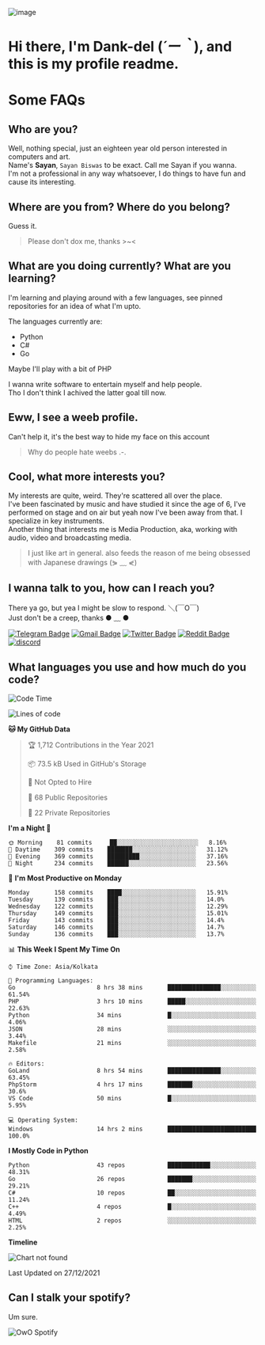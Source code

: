 ![image](https://user-images.githubusercontent.com/63096193/125182844-29f20800-e22f-11eb-8dc9-b0f2d29647bb.png)

# **Hi there, I'm Dank-del (*´ー｀*), and this is my profile readme.**
<!--  [![Profile views](https://gpvc.arturio.dev/dank-del)](https://github.com/dank-del) -->
# Some FAQs

## **Who are you?**

Well, nothing special, just an eighteen year old person interested in computers and art. \
Name's **Sayan**, `Sayan Biswas` to be exact. Call me Sayan if you wanna. \
I'm not a professional in any way whatsoever, I do things to have fun and cause its interesting.

## **Where are you from? Where do you belong?**

Guess it.
> Please don't dox me, thanks >~<

## **What are you doing currently? What are you learning?**

I'm learning and playing around with a few languages, see pinned repositories for an idea of what I'm upto.

The languages currently are:

- Python
- C#
- Go

Maybe I'll play with a bit of PHP

I wanna write software to entertain myself and help people. \
Tho I don't think I achived the latter goal till now.

## **Eww, I see a weeb profile.**

Can't help it, it's the best way to hide my face on this account
> Why do people hate weebs .-.

## **Cool, what more interests you?**

My interests are quite, weird. They're scattered all over the place. \
I've been fascinated by music and have studied it since the age of 6, I've performed on stage and on air but yeah now I've been away from that. I specialize in key instruments. \
Another thing that interests me is Media Production, aka, working with audio, video and broadcasting media.

> I just like art in general. also feeds the reason of me being obsessed with Japanese drawings (⋟ ﹏ ⋞)

## **I wanna talk to you, how can I reach you?**

There ya go, but yea I might be slow to respond. ＼(￣O￣) \
Just don't be a creep, thanks ● ﹏ ●

[![Telegram Badge](https://img.shields.io/badge/-dank_as_fuck-1ca0f1?style=flat-square&logo=telegram&logoColor=white&link=https://t.me/dank_as_fuck)](https://t.me/dank_as_fuck)
[![Gmail Badge](https://img.shields.io/badge/-chizuru@kanojo.tk-c14438?style=flat-square&logo=Gmail&logoColor=white&link=mailto:chizuru@kanojo.tk)](mailto:chizuru@kanojo.tk)
[![Twitter Badge](https://img.shields.io/twitter/follow/TheDankDel?style=social)](https://twitter.com/TheDankDel)
[![Reddit Badge](https://img.shields.io/reddit/user-karma/combined/dank_as_fuck_?style=social)](https://www.reddit.com/user/dank_as_fuck_/)
[![discord](https://discord-md-badge.vercel.app/api/shield/506536929152466945?style=social)](https://discordapp.com/users/506536929152466945)

## **What languages you use and how much do you code?**

<!--START_SECTION:waka-->
![Code Time](http://img.shields.io/badge/Code%20Time-309%20hrs%2054%20mins-blue)

![Lines of code](https://img.shields.io/badge/From%20Hello%20World%20I%27ve%20Written-866%20Thousand%20lines%20of%20code-blue)

**🐱 My GitHub Data** 

> 🏆 1,712 Contributions in the Year 2021
 > 
> 📦 73.5 kB Used in GitHub's Storage 
 > 
> 🚫 Not Opted to Hire
 > 
> 📜 68 Public Repositories 
 > 
> 🔑 22 Private Repositories  
 > 
**I'm a Night 🦉** 

```text
🌞 Morning    81 commits     ██░░░░░░░░░░░░░░░░░░░░░░░   8.16% 
🌆 Daytime    309 commits    ███████░░░░░░░░░░░░░░░░░░   31.12% 
🌃 Evening    369 commits    █████████░░░░░░░░░░░░░░░░   37.16% 
🌙 Night      234 commits    ██████░░░░░░░░░░░░░░░░░░░   23.56%

```
📅 **I'm Most Productive on Monday** 

```text
Monday       158 commits    ████░░░░░░░░░░░░░░░░░░░░░   15.91% 
Tuesday      139 commits    ███░░░░░░░░░░░░░░░░░░░░░░   14.0% 
Wednesday    122 commits    ███░░░░░░░░░░░░░░░░░░░░░░   12.29% 
Thursday     149 commits    ███░░░░░░░░░░░░░░░░░░░░░░   15.01% 
Friday       143 commits    ███░░░░░░░░░░░░░░░░░░░░░░   14.4% 
Saturday     146 commits    ███░░░░░░░░░░░░░░░░░░░░░░   14.7% 
Sunday       136 commits    ███░░░░░░░░░░░░░░░░░░░░░░   13.7%

```


📊 **This Week I Spent My Time On** 

```text
⌚︎ Time Zone: Asia/Kolkata

💬 Programming Languages: 
Go                       8 hrs 38 mins       ███████████████░░░░░░░░░░   61.54% 
PHP                      3 hrs 10 mins       █████░░░░░░░░░░░░░░░░░░░░   22.63% 
Python                   34 mins             █░░░░░░░░░░░░░░░░░░░░░░░░   4.06% 
JSON                     28 mins             ░░░░░░░░░░░░░░░░░░░░░░░░░   3.44% 
Makefile                 21 mins             ░░░░░░░░░░░░░░░░░░░░░░░░░   2.58%

🔥 Editors: 
GoLand                   8 hrs 54 mins       ███████████████░░░░░░░░░░   63.45% 
PhpStorm                 4 hrs 17 mins       ███████░░░░░░░░░░░░░░░░░░   30.6% 
VS Code                  50 mins             █░░░░░░░░░░░░░░░░░░░░░░░░   5.95%

💻 Operating System: 
Windows                  14 hrs 2 mins       █████████████████████████   100.0%

```

**I Mostly Code in Python** 

```text
Python                   43 repos            ████████████░░░░░░░░░░░░░   48.31% 
Go                       26 repos            ███████░░░░░░░░░░░░░░░░░░   29.21% 
C#                       10 repos            ██░░░░░░░░░░░░░░░░░░░░░░░   11.24% 
C++                      4 repos             █░░░░░░░░░░░░░░░░░░░░░░░░   4.49% 
HTML                     2 repos             ░░░░░░░░░░░░░░░░░░░░░░░░░   2.25%

```


**Timeline**

![Chart not found](https://raw.githubusercontent.com/Dank-del/Dank-del/main/charts/bar_graph.png) 


 Last Updated on 27/12/2021
<!--END_SECTION:waka-->

## **Can I stalk your spotify?**

Um sure.

![OwO Spotify](https://spotify-recently-played-readme.vercel.app/api?user=31fdrsslnr7nvq4ytqwtw7c4rxfm&count=5)
